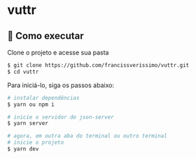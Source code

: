 # vuttr

## 🚀 Como executar

Clone o projeto e acesse sua pasta

```bash
$ git clone https://github.com/francissverissimo/vuttr.git
$ cd vuttr
```

Para iniciá-lo, siga os passos abaixo:

```bash
# instalar dependências
$ yarn ou npm i

# inicie o servidor do json-server
$ yarn server

# agora, em outra aba do terminal ou outro terminal
# inicie o projeto
$ yarn dev
```
